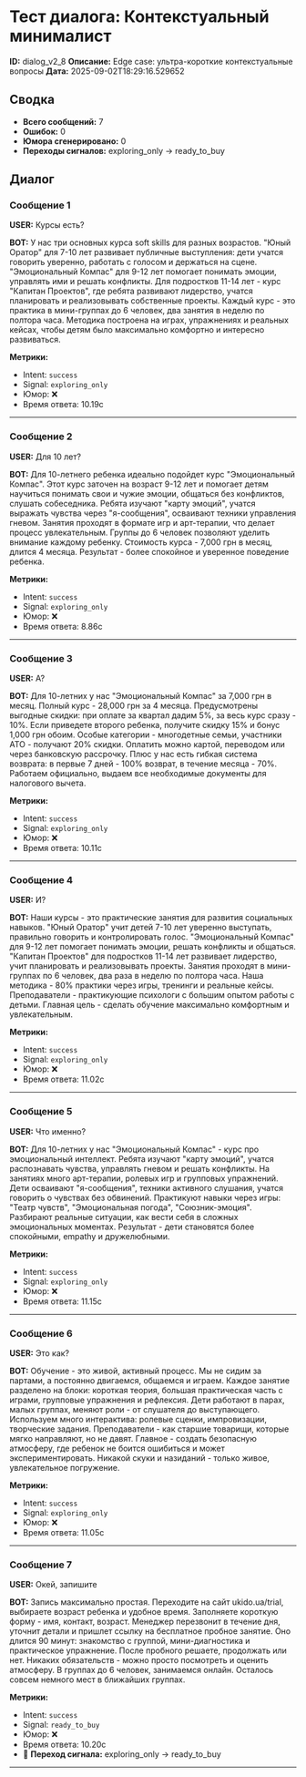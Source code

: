 # Тест диалога: Контекстуальный минималист

**ID:** dialog_v2_8
**Описание:** Edge case: ультра-короткие контекстуальные вопросы
**Дата:** 2025-09-02T18:29:16.529652

## Сводка

- **Всего сообщений:** 7
- **Ошибок:** 0
- **Юмора сгенерировано:** 0
- **Переходы сигналов:** exploring_only → ready_to_buy

## Диалог

### Сообщение 1

**USER:** Курсы есть?

**BOT:** У нас три основных курса soft skills для разных возрастов. "Юный Оратор" для 7-10 лет развивает публичные выступления: дети учатся говорить уверенно, работать с голосом и держаться на сцене. "Эмоциональный Компас" для 9-12 лет помогает понимать эмоции, управлять ими и решать конфликты. Для подростков 11-14 лет - курс "Капитан Проектов", где ребята развивают лидерство, учатся планировать и реализовывать собственные проекты. Каждый курс - это практика в мини-группах до 6 человек, два занятия в неделю по полтора часа. Методика построена на играх, упражнениях и реальных кейсах, чтобы детям было максимально комфортно и интересно развиваться.

**Метрики:**
- Intent: `success`
- Signal: `exploring_only`
- Юмор: ❌
- Время ответа: 10.19с

---

### Сообщение 2

**USER:** Для 10 лет?

**BOT:** Для 10-летнего ребенка идеально подойдет курс "Эмоциональный Компас". Этот курс заточен на возраст 9-12 лет и помогает детям научиться понимать свои и чужие эмоции, общаться без конфликтов, слушать собеседника. Ребята изучают "карту эмоций", учатся выражать чувства через "я-сообщения", осваивают техники управления гневом. Занятия проходят в формате игр и арт-терапии, что делает процесс увлекательным. Группы до 6 человек позволяют уделить внимание каждому ребенку. Стоимость курса - 7,000 грн в месяц, длится 4 месяца. Результат - более спокойное и уверенное поведение ребенка.

**Метрики:**
- Intent: `success`
- Signal: `exploring_only`
- Юмор: ❌
- Время ответа: 8.86с

---

### Сообщение 3

**USER:** А?

**BOT:** Для 10-летних у нас "Эмоциональный Компас" за 7,000 грн в месяц. Полный курс - 28,000 грн за 4 месяца. Предусмотрены выгодные скидки: при оплате за квартал дадим 5%, за весь курс сразу - 10%. Если приведете второго ребенка, получите скидку 15% и бонус 1,000 грн обоим. Особые категории - многодетные семьи, участники АТО - получают 20% скидки. Оплатить можно картой, переводом или через банковскую рассрочку. Плюс у нас есть гибкая система возврата: в первые 7 дней - 100% возврат, в течение месяца - 70%. Работаем официально, выдаем все необходимые документы для налогового вычета.

**Метрики:**
- Intent: `success`
- Signal: `exploring_only`
- Юмор: ❌
- Время ответа: 10.11с

---

### Сообщение 4

**USER:** И?

**BOT:** Наши курсы - это практические занятия для развития социальных навыков. "Юный Оратор" учит детей 7-10 лет уверенно выступать, правильно говорить и контролировать голос. "Эмоциональный Компас" для 9-12 лет помогает понимать эмоции, решать конфликты и общаться. "Капитан Проектов" для подростков 11-14 лет развивает лидерство, учит планировать и реализовывать проекты. Занятия проходят в мини-группах по 6 человек, два раза в неделю по полтора часа. Наша методика - 80% практики через игры, тренинги и реальные кейсы. Преподаватели - практикующие психологи с большим опытом работы с детьми. Главная цель - сделать обучение максимально комфортным и увлекательным.

**Метрики:**
- Intent: `success`
- Signal: `exploring_only`
- Юмор: ❌
- Время ответа: 11.02с

---

### Сообщение 5

**USER:** Что именно?

**BOT:** Для 10-летних у нас "Эмоциональный Компас" - курс про эмоциональный интеллект. Ребята изучают "карту эмоций", учатся распознавать чувства, управлять гневом и решать конфликты. На занятиях много арт-терапии, ролевых игр и групповых упражнений. Дети осваивают "я-сообщения", техники активного слушания, учатся говорить о чувствах без обвинений. Практикуют навыки через игры: "Театр чувств", "Эмоциональная погода", "Союзник-эмоция". Разбирают реальные ситуации, как вести себя в сложных эмоциональных моментах. Результат - дети становятся более спокойными, empathy и дружелюбными.

**Метрики:**
- Intent: `success`
- Signal: `exploring_only`
- Юмор: ❌
- Время ответа: 11.15с

---

### Сообщение 6

**USER:** Это как?

**BOT:** Обучение - это живой, активный процесс. Мы не сидим за партами, а постоянно двигаемся, общаемся и играем. Каждое занятие разделено на блоки: короткая теория, большая практическая часть с играми, групповые упражнения и рефлексия. Дети работают в парах, малых группах, меняют роли - от слушателя до выступающего. Используем много интерактива: ролевые сценки, импровизации, творческие задания. Преподаватели - как старшие товарищи, которые мягко направляют, но не давят. Главное - создать безопасную атмосферу, где ребенок не боится ошибиться и может экспериментировать. Никакой скуки и назиданий - только живое, увлекательное погружение.

**Метрики:**
- Intent: `success`
- Signal: `exploring_only`
- Юмор: ❌
- Время ответа: 11.05с

---

### Сообщение 7

**USER:** Окей, запишите

**BOT:** Запись максимально простая. Переходите на сайт ukido.ua/trial, выбираете возраст ребенка и удобное время. Заполняете короткую форму - имя, контакт, возраст. Менеджер перезвонит в течение дня, уточнит детали и пришлет ссылку на бесплатное пробное занятие. Оно длится 90 минут: знакомство с группой, мини-диагностика и практическое упражнение. После пробного решаете, продолжать или нет. Никаких обязательств - можно просто посмотреть и оценить атмосферу. В группах до 6 человек, занимаемся онлайн. Осталось совсем немного мест в ближайших группах.

**Метрики:**
- Intent: `success`
- Signal: `ready_to_buy`
- Юмор: ❌
- Время ответа: 10.20с
- 🔄 **Переход сигнала:** exploring_only → ready_to_buy

---

